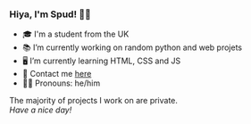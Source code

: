### Hiya, I'm Spud! 👋🏻

- 🎓 I'm a student from the UK
- 📚 I’m currently working on random python and web projets
- 🖥️ I’m currently learning HTML, CSS and JS
- 💬 Contact me <a href="https://spudyt.xyz">here</a>
- 👦🏻 Pronouns: he/him

The majority of projects I work on are private.
<br>*Have a nice day!*
